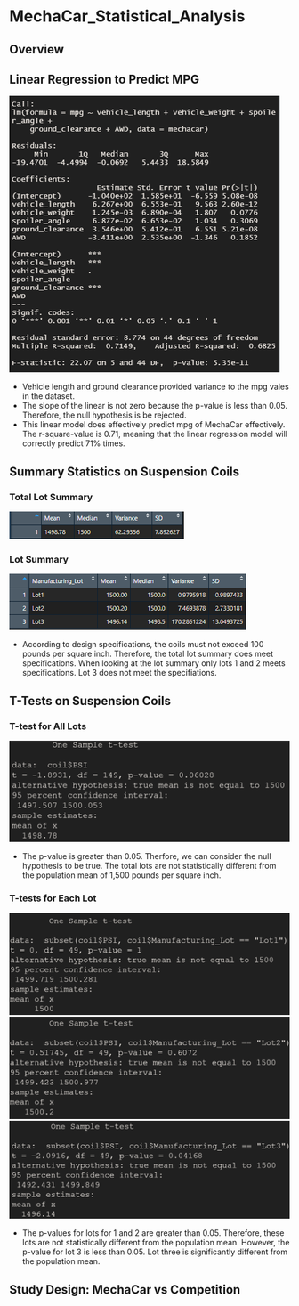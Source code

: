 # MechaCar_Statistical_Analysis

## Overview


## Linear Regression to Predict MPG
![](https://github.com/jlynw/MechaCar_Statistical_Analysis/blob/main/Images/linearregression.PNG)

- Vehicle length and ground clearance provided variance to the mpg vales in the dataset.
- The slope of the linear is not zero because the p-value is less than 0.05. Therefore, the null hypothesis is be rejected. 
- This linear model does effectively predict mpg of MechaCar effectively. The r-square-value is 0.71, meaning that the linear regression model will correctly predict 71% times.

## Summary Statistics on Suspension Coils
### Total Lot Summary
![](https://github.com/jlynw/MechaCar_Statistical_Analysis/blob/main/Images/totalsummary.PNG)
### Lot Summary
![](https://github.com/jlynw/MechaCar_Statistical_Analysis/blob/main/Images/lotsummary.PNG)

- According to design specifications, the coils must not exceed 100 pounds per square inch. Therefore, the total lot summary does meet specifications. When looking at the lot summary only lots 1 and 2 meets specifications. Lot 3 does not meet the specifiations.

## T-Tests on Suspension Coils
### T-test for All Lots
![](https://github.com/jlynw/MechaCar_Statistical_Analysis/blob/main/Images/ttestall.PNG)

- The p-value is greater than 0.05. Therfore, we can consider the null hypothesis to be true. The total lots are not statistically different from the population mean of 1,500 pounds per square inch.

### T-tests for Each Lot
![](https://github.com/jlynw/MechaCar_Statistical_Analysis/blob/main/Images/ttestlot1.PNG)
![](https://github.com/jlynw/MechaCar_Statistical_Analysis/blob/main/Images/ttestlot2.PNG)
![](https://github.com/jlynw/MechaCar_Statistical_Analysis/blob/main/Images/ttestlot3.PNG)

- The p-values for lots for 1 and 2 are greater than 0.05. Therefore, these lots are not statistically different from the population mean. However, the p-value for lot 3 is less than 0.05. Lot three is significantly different from the population mean.

## Study Design: MechaCar vs Competition
